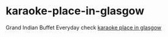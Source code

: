 # karaoke-place-in-glasgow
Grand Indian Buffet Everyday check <a href="http://www.indianplatformnewtonmearns.co.uk">karaoke place in glasgow</a>
